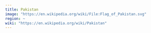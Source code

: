 ```yaml
---
title: Pakistan
image: "https://en.wikipedia.org/wiki/File:Flag_of_Pakistan.svg"
region: ~
wiki: "https://en.wikipedia.org/wiki/Pakistan"
---
```


